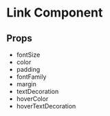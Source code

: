 # Link Component

## Props

- fontSize
- color
- padding
- fontFamily
- margin
- textDecoration
- hoverColor
- hoverTextDecoration
